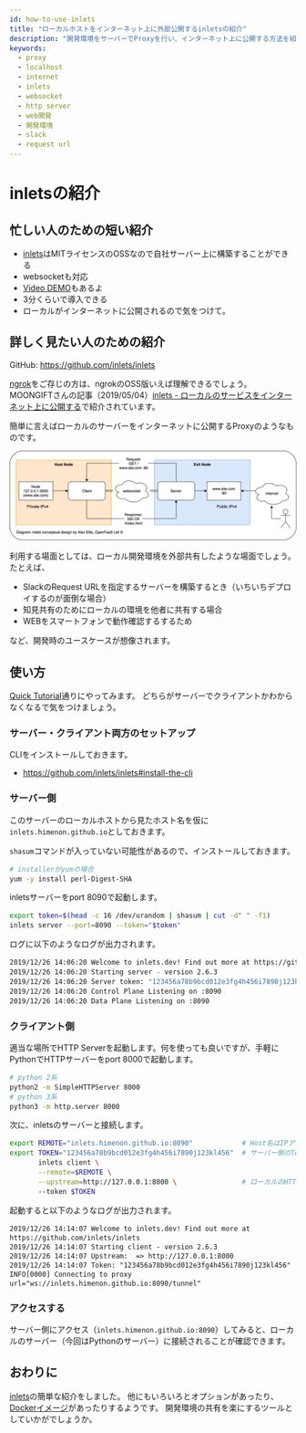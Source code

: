 ```yaml
---
id: how-to-use-inlets
title: "ローカルホストをインターネット上に外部公開するinletsの紹介"
description: "開発環境をサーバーでProxyを行い、インターネット上に公開する方法を紹介します。"
keywords:
  - proxy
  - localhost
  - internet
  - inlets
  - websocket
  - http server
  - web開発
  - 開発環境
  - slack
  - request url
---
```


# inletsの紹介

## 忙しい人のための短い紹介

* [inlets](https://github.com/inlets/inlets)はMITライセンスのOSSなので自社サーバー上に構築することができる
* websocketも対応
* [Video DEMO](https://www.youtube.com/watch?v=jrAqqe8N3q4&feature=youtu.be)もあるよ
* 3分くらいで導入できる
* ローカルがインターネットに公開されるので気をつけて。

## 詳しく見たい人のための紹介

GitHub: https://github.com/inlets/inlets

[ngrok](https://ngrok.com/)をご存じの方は、ngrokのOSS版いえば理解できるでしょう。
MOONGIFTさんの記事（2019/05/04）[inlets - ローカルのサービスをインターネット上に公開する](https://www.moongift.jp/2019/05/inlets-%E3%83%AD%E3%83%BC%E3%82%AB%E3%83%AB%E3%81%AE%E3%82%B5%E3%83%BC%E3%83%93%E3%82%B9%E3%82%92%E3%82%A4%E3%83%B3%E3%82%BF%E3%83%BC%E3%83%8D%E3%83%83%E3%83%88%E4%B8%8A%E3%81%AB%E5%85%AC%E9%96%8B/)で紹介されています。

簡単に言えばローカルのサーバーをインターネットに公開するProxyのようなものです。

[![intels architecture](./images/inlets.png)](https://github.com/inlets/inlets/blob/master/docs/inlets.png)

利用する場面としては、ローカル開発環境を外部共有したような場面でしょう。
たとえば、

* SlackのRequest URLを指定するサーバーを構築するとき（いちいちデプロイするのが面倒な場合）
* 知見共有のためにローカルの環境を他者に共有する場合
* WEBをスマートフォンで動作確認するするため

など、開発時のユースケースが想像されます。

## 使い方

[Quick Tutorial](https://github.com/inlets/inlets#quickstart-tutorial)通りにやってみます。
どちらがサーバーでクライアントかわからなくなるで気をつけましょう。

### サーバー・クライアント両方のセットアップ

CLIをインストールしておきます。

* https://github.com/inlets/inlets#install-the-cli

### サーバー側

このサーバーのローカルホストから見たホスト名を仮に`inlets.himenon.github.io`としておきます。

`shasum`コマンドが入っていない可能性があるので、インストールしておきます。

```bash
# installerがyumの場合
yum -y install perl-Digest-SHA
```

inletsサーバーをport 8090で起動します。

```bash
export token=$(head -c 16 /dev/urandom | shasum | cut -d" " -f1)
inlets server --port=8090 --token="$token"
```

ログに以下のようなログが出力されます。

```bash
2019/12/26 14:06:20 Welcome to inlets.dev! Find out more at https://github.com/inlets/inlets
2019/12/26 14:06:20 Starting server - version 2.6.3
2019/12/26 14:06:20 Server token: "123456a78b9bcd012e3fg4h456i7890j123kl456"  <----- ここをクライアント側で利用する
2019/12/26 14:06:20 Control Plane Listening on :8090
2019/12/26 14:06:20 Data Plane Listening on :8090
```

### クライアント側

適当な場所でHTTP Serverを起動します。何を使っても良いですが、手軽にPythonでHTTPサーバーをport 8000で起動します。

```bash
# python 2系
python2 -m SimpleHTTPServer 8000
# python 3系
python3 -m http.server 8000
```

次に、inletsのサーバーと接続します。

```bash
export REMOTE="inlets.himenon.github.io:8090"            # Host名はIPアドレスでも良い
export TOKEN="123456a78b9bcd012e3fg4h456i7890j123kl456"  # サーバー側のToken
       inlets client \
       --remote=$REMOTE \
       --upstream=http://127.0.0.1:8000 \                # ローカルのHTTPサーバーのport番号
       --token $TOKEN
```

起動すると以下のようなログが出力されます。

```
2019/12/26 14:14:07 Welcome to inlets.dev! Find out more at https://github.com/inlets/inlets
2019/12/26 14:14:07 Starting client - version 2.6.3
2019/12/26 14:14:07 Upstream:  => http://127.0.0.1:8000
2019/12/26 14:14:07 Token: "123456a78b9bcd012e3fg4h456i7890j123kl456"
INFO[0000] Connecting to proxy                           url="ws://inlets.himenon.github.io:8090/tunnel"
```

### アクセスする

サーバー側にアクセス（`inlets.himenon.github.io:8090`）してみると、ローカルのサーバー（今回はPythonのサーバー）に接続されることが確認できます。

## おわりに

[inlets](https://github.com/inlets/inlets)の簡単な紹介をしました。
他にもいろいろとオプションがあったり、[Dockerイメージ](https://hub.docker.com/r/alexellis2/inlets)があったりするようです。
開発環境の共有を楽にするツールとしていかがでしょうか。

